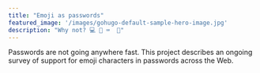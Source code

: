 ```yaml
---
title: "Emoji as passwords"
featured_image: '/images/gohugo-default-sample-hero-image.jpg'
description: "Why not? 💻 🤖 ⌨️  🔗"
---
```


Passwords are not going anywhere fast. This project describes an ongoing survey of support for emoji characters in passwords across the Web. 

